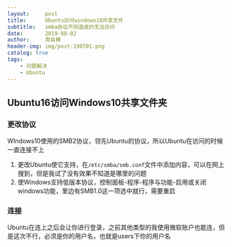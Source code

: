 ```yaml
---
layout:     post
title:      Ubuntu访问windows10共享文件
subtitle:   smba协议不同造成的无法访问
date:       2019-08-02
author:     周自横
header-img: img/post-190701.png
catalog: true
tags:
    - 问题解决
    - Ubuntu
---
```


## Ubuntu16访问Windows10共享文件夹

### 更改协议

WIndows10使用的SMB2协议，领先Ubuntu的协议，所以Ubuntu在访问的时候一直连接不上

1. 更改Ubuntu使它支持，在`/etc/smba/smb.conf`文件中添加内容，可以在网上搜到，但是我试了没有效果不知道是哪里的问题
2. 使Windows支持低版本协议，控制面板-程序-程序与功能-启用或关闭windows功能，里边有SMB1.0这一项选中就行，需要重启

### 连接

Ubuntu在连上之后会让你进行登录，之前其他类型的我使用微软账户也能连，但是这次不行，必须是你的用户名，也就是users下你的用户名